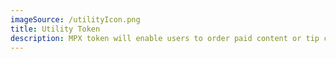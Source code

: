 ```yaml
---
imageSource: /utilityIcon.png
title: Utility Token
description: MPX token will enable users to order paid content or tip content creators. It is the key to accessing our Al services and is used as a membership badge and voting power in governance procedures.
---
```

